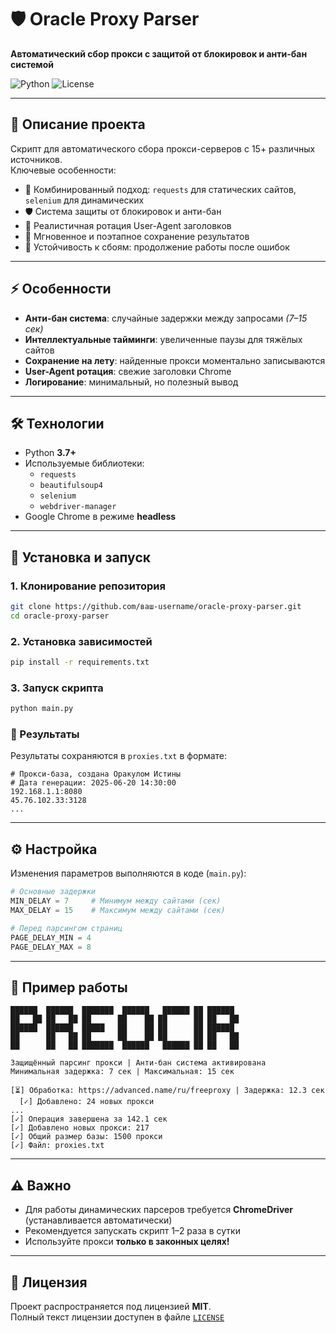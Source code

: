 # 🛡️ Oracle Proxy Parser

**Автоматический сбор прокси с защитой от блокировок и анти-бан системой**

![Python](https://img.shields.io/badge/python-3.7%2B-blue)
![License](https://img.shields.io/badge/license-MIT-green)

---

## 📖 Описание проекта

Скрипт для автоматического сбора прокси-серверов с 15+ различных источников.  
Ключевые особенности:

- 🔀 Комбинированный подход: `requests` для статических сайтов, `selenium` для динамических
- 🛡️ Система защиты от блокировок и анти-бан
- 🧠 Реалистичная ротация User-Agent заголовков
- 💾 Мгновенное и поэтапное сохранение результатов
- 🧱 Устойчивость к сбоям: продолжение работы после ошибок

---

## ⚡ Особенности

- **Анти-бан система**: случайные задержки между запросами *(7–15 сек)*
- **Интеллектуальные тайминги**: увеличенные паузы для тяжёлых сайтов
- **Сохранение на лету**: найденные прокси моментально записываются
- **User-Agent ротация**: свежие заголовки Chrome
- **Логирование**: минимальный, но полезный вывод

---

## 🛠 Технологии

- Python **3.7+**
- Используемые библиотеки:
  - `requests`
  - `beautifulsoup4`
  - `selenium`
  - `webdriver-manager`
- Google Chrome в режиме **headless**

---

## 🚀 Установка и запуск

### 1. Клонирование репозитория

```bash
git clone https://github.com/ваш-username/oracle-proxy-parser.git
cd oracle-proxy-parser
```

### 2. Установка зависимостей

```bash
pip install -r requirements.txt
```

### 3. Запуск скрипта

```bash
python main.py
```

### 🔎 Результаты

Результаты сохраняются в `proxies.txt` в формате:

```text
# Прокси-база, создана Оракулом Истины
# Дата генерации: 2025-06-20 14:30:00
192.168.1.1:8080
45.76.102.33:3128
...
```

---

## ⚙️ Настройка

Изменения параметров выполняются в коде (`main.py`):

```python
# Основные задержки
MIN_DELAY = 7     # Минимум между сайтами (сек)
MAX_DELAY = 15    # Максимум между сайтами (сек)

# Перед парсингом страниц
PAGE_DELAY_MIN = 4
PAGE_DELAY_MAX = 8
```

---

## 📸 Пример работы

```text
██████  ██████  ███████  ██████   ██████ ██ ██████  
██   ██ ██   ██ ██      ██    ██ ██      ██ ██   ██ 
██████  ██████  █████   ██    ██ ██      ██ ██████  
██      ██   ██ ██      ██    ██ ██      ██ ██   ██ 
██      ██   ██ ███████  ██████   ██████ ██ ██   ██ 

Защищённый парсинг прокси | Анти-бан система активирована
Минимальная задержка: 7 сек | Максимальная: 15 сек

[⏳] Обработка: https://advanced.name/ru/freeproxy | Задержка: 12.3 сек  
  [✓] Добавлено: 24 новых прокси  
...  
[✓] Операция завершена за 142.1 сек  
[✓] Добавлено новых прокси: 217  
[✓] Общий размер базы: 1500 прокси  
[✓] Файл: proxies.txt
```

---

## ⚠️ Важно

- Для работы динамических парсеров требуется **ChromeDriver** (устанавливается автоматически)
- Рекомендуется запускать скрипт 1–2 раза в сутки
- Используйте прокси **только в законных целях!**

---

## 📄 Лицензия

Проект распространяется под лицензией **MIT**.  
Полный текст лицензии доступен в файле [`LICENSE`](LICENSE)
